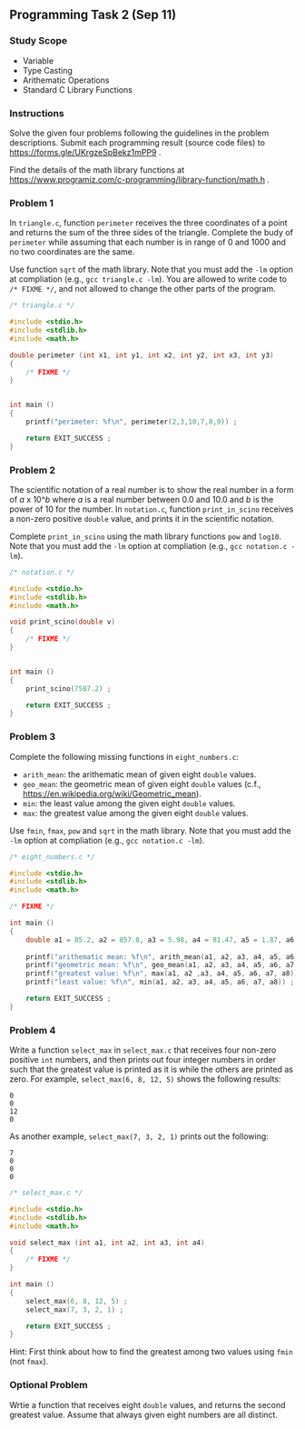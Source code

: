 ## Programming Task 2 (Sep 11)

### Study Scope

 * Variable
 * Type Casting
 * Arithematic Operations
 * Standard C Library Functions

### Instructions
Solve the given four problems following the guidelines in the problem descriptions.
Submit each programming result (source code files) to https://forms.gle/UKrgzeSpBekz1mPP9 .

Find the details of the math library functions at https://www.programiz.com/c-programming/library-function/math.h .

### Problem 1
In ``triangle.c``, function ``perimeter`` receives the three coordinates of a point and returns the sum of the three sides of the triangle.
Complete the budy of ``perimeter`` while assuming that each number is in range of 0 and 1000 and no two coordinates are the same.

Use function ``sqrt`` of the math library. Note that you must add the ``-lm`` option at compliation (e.g., ``gcc triangle.c -lm``).
You are allowed to write code to ``/* FIXME */``, and not allowed to change the other parts of the program.

```C
/* triangle.c */

#include <stdio.h>
#include <stdlib.h>
#include <math.h>

double perimeter (int x1, int y1, int x2, int y2, int x3, int y3)
{
	/* FIXME */
}


int main () 
{
	printf("perimeter: %f\n", perimeter(2,3,10,7,8,9)) ;

	return EXIT_SUCCESS ;
}
```

### Problem 2

The scientific notation of a real number is to show the real number in a form of *a* x 10^*b* where *a* is a real number between 0.0 and 10.0 and *b* is the power of 10 for the number.
In ``notation.c``, function ``print_in_scino`` receives a non-zero positive ``double`` value, and prints it in the scientific notation.

Complete ``print_in_scino`` using the math library functions ``pow`` and ``log10``.
Note that you must add the ``-lm`` option at compliation (e.g., ``gcc notation.c -lm``).

```C
/* notation.c */

#include <stdio.h>
#include <stdlib.h>
#include <math.h>

void print_scino(double v)
{
	/* FIXME */
}


int main () 
{
	print_scino(7587.2) ;

	return EXIT_SUCCESS ;
}
```


### Problem 3

Complete the following missing functions in ``eight_numbers.c``:

* ``arith_mean``: the arithematic mean of given eight ``double`` values.
* ``geo_mean``: the geometric mean of given eight ``double`` values (c.f., https://en.wikipedia.org/wiki/Geometric_mean).
* ``min``: the least value among the given eight ``double`` values.
* ``max``: the greatest value among the given eight ``double`` values.

Use ``fmin``, ``fmax``, ``pow`` and ``sqrt`` in the math library.
Note that you must add the ``-lm`` option at compliation (e.g., ``gcc notation.c -lm``).

```C
/* eight_numbers.c */

#include <stdio.h>
#include <stdlib.h>
#include <math.h>

/* FIXME */

int main () 
{
	double a1 = 85.2, a2 = 857.8, a3 = 5.98, a4 = 81.47, a5 = 1.87, a6 = 733.8, a7 = 90.7, a8 = 66.21 ;
	
	printf("arithematic mean: %f\n", arith_mean(a1, a2, a3, a4, a5, a6, a7, a8)) ;
	printf("geometric mean: %f\n", geo_mean(a1, a2, a3, a4, a5, a6, a7, a8)) ;
	printf("greatest value: %f\n", max(a1, a2 ,a3, a4, a5, a6, a7, a8)) ;
	printf("least value: %f\n", min(a1, a2, a3, a4, a5, a6, a7, a8)) ;

	return EXIT_SUCCESS ;
}
```

### Problem 4
Write a function ``select_max`` in ``select_max.c`` that receives four non-zero positive ``int`` numbers,
and then prints out four integer numbers in order such that the greatest value is printed as it is while the others are printed as zero.
For example, ``select_max(6, 8, 12, 5)`` shows the following results:
```
0
0
12
0
```
As another example, ``select_max(7, 3, 2, 1)`` prints out the following:
```
7
0
0
0
```

```C
/* select_max.c */

#include <stdio.h>
#include <stdlib.h>
#include <math.h>

void select_max (int a1, int a2, int a3, int a4)
{
	/* FIXME */
}

int main () 
{
	select_max(6, 8, 12, 5) ;
	select_max(7, 3, 2, 1) ;

	return EXIT_SUCCESS ;
}
```

Hint: First think about how to find the greatest among two values using ``fmin`` (not ``fmax``).

### Optional Problem

Wrtie a function that receives eight ``double`` values, and returns the second greatest value. Assume that always given eight numbers are all distinct.





